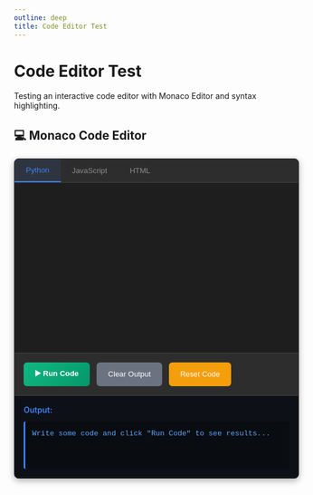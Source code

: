 ```yaml
---
outline: deep
title: Code Editor Test
---
```


# Code Editor Test

Testing an interactive code editor with Monaco Editor and syntax highlighting.

## 💻 Monaco Code Editor

<div class="editor-container">
  <div class="tabs">
    <button class="tab active" onclick="switchLanguage('python')">Python</button>
    <button class="tab" onclick="switchLanguage('javascript')">JavaScript</button>
    <button class="tab" onclick="switchLanguage('html')">HTML</button>
  </div>
  <div class="editor-wrapper">
    <div id="monaco-editor"></div>
  </div>
  <div class="buttons">
    <button class="run" onclick="runCode()">▶️ Run Code</button>
    <button class="clear" onclick="clearOutput()">Clear Output</button>
    <button class="reset" onclick="resetCode()">Reset Code</button>
  </div>
  <div class="result">
    <strong>Output:</strong>
    <div id="output">Write some code and click "Run Code" to see results...</div>
  </div>
</div>


<style>
.editor-container {
  background: #1e1e1e;
  border-radius: 8px;
  overflow: hidden;
  margin: 20px 0;
  border: 1px solid #333;
  box-shadow: 0 4px 12px rgba(0, 0, 0, 0.3);
}

.tabs {
  display: flex;
  background: #2d2d2d;
  border-bottom: 1px solid #444;
}

.tab {
  padding: 12px 20px;
  background: none;
  border: none;
  color: #8d8d8d;
  cursor: pointer;
  font-weight: 500;
  transition: all 0.2s ease;
}

.tab.active {
  color: #3b82f6;
  background: rgba(59, 130, 246, 0.1);
  border-bottom: 2px solid #3b82f6;
}

.tab:hover:not(.active) {
  color: #ffffff;
  background: rgba(255, 255, 255, 0.05);
}

.editor-wrapper {
  position: relative;
  background: #1e1e1e;
}

#monaco-editor {
  height: 300px;
  width: 100%;
  border: none;
}

.buttons {
  display: flex;
  gap: 12px;
  padding: 16px;
  background: #2d2d2d;
  border-top: 1px solid #444;
}

.run {
  padding: 10px 20px;
  background: linear-gradient(135deg, #10b981, #059669);
  color: white;
  border: none;
  border-radius: 6px;
  cursor: pointer;
  font-weight: 600;
  transition: all 0.3s ease;
  display: flex;
  align-items: center;
  gap: 8px;
}

.run:hover {
  transform: translateY(-2px);
  box-shadow: 0 4px 12px rgba(16, 185, 129, 0.3);
}

.clear, .reset {
  padding: 10px 20px;
  background: #6b7280;
  color: white;
  border: none;
  border-radius: 6px;
  cursor: pointer;
  font-weight: 500;
  transition: all 0.2s ease;
}

.clear:hover, .reset:hover {
  background: #4b5563;
  transform: translateY(-1px);
}

.reset {
  background: #f59e0b;
}

.reset:hover {
  background: #d97706;
}

.result {
  padding: 16px;
  background: #0d1117;
  border-top: 1px solid #444;
}

.result strong {
  color: #3b82f6;
  display: block;
  margin-bottom: 12px;
  font-size: 14px;
  font-weight: 600;
}

#output {
  color: #58a6ff;
  font-family: 'Consolas', 'Monaco', 'Courier New', monospace;
  font-size: 13px;
  line-height: 1.5;
  background: rgba(0, 0, 0, 0.3);
  padding: 12px;
  border-radius: 4px;
  border-left: 3px solid #3b82f6;
  white-space: pre-wrap;
  min-height: 60px;
}
</style>

<script>
if (typeof window !== 'undefined') {
  let editor = null;
  let currentLanguage = 'python';
  
  // Load Monaco Editor and Skulpt dynamically
  function loadMonaco() {
    return new Promise((resolve) => {
      if (window.require && window.monaco) {
        resolve();
        return;
      }
      
      const script = document.createElement('script');
      script.src = 'https://cdnjs.cloudflare.com/ajax/libs/monaco-editor/0.44.0/min/vs/loader.min.js';
      script.onload = () => {
        setTimeout(resolve, 100);
      };
      document.head.appendChild(script);
    });
  }
  
  // Load Skulpt for Python execution
  function loadSkulpt() {
    return new Promise((resolve, reject) => {
      if (window.Sk) {
        resolve();
        return;
      }
      
      // Load Skulpt core
      const skulptScript = document.createElement('script');
      skulptScript.src = 'https://skulpt.org/js/skulpt.min.js';
      skulptScript.onload = () => {
        // Load Skulpt standard library
        const skulptStdlib = document.createElement('script');
        skulptStdlib.src = 'https://skulpt.org/js/skulpt-stdlib.js';
        skulptStdlib.onload = () => {
          console.log('Skulpt loaded successfully!');
          resolve();
        };
        skulptStdlib.onerror = () => reject(new Error('Failed to load Skulpt stdlib'));
        document.head.appendChild(skulptStdlib);
      };
      skulptScript.onerror = () => reject(new Error('Failed to load Skulpt'));
      document.head.appendChild(skulptScript);
    });
  }
  
  const codeTemplates = {
    python: `# Real Python in Browser! 🐍
# This code actually executes using Skulpt

# Basic Python 3 features
print("Hello from Python 3!")

# Variables and operations
name = "Python"
version = 3
print("Language:", name, "Version:", version)

# Lists and loops
numbers = [1, 2, 3, 4, 5]
print("Original numbers:", numbers)

# List comprehension (Python 3 style)
squared = [x * x for x in numbers]
print("Squared numbers:", squared)

# Functions
def calculate_sum(items):
    total = 0
    for item in items:
        total = total + item
    return total

result = calculate_sum(numbers)
print("Sum of numbers:", result)

# String operations
message = "Welcome to real Python execution!"
print("Message length:", len(message))
print("Uppercase:", message.upper())

# Math operations
import math
print("Square root of 25:", math.sqrt(25))
print("Pi value:", round(math.pi, 4))

print()
print("✅ This is REAL Python 3 running in your browser!")`,

    javascript: `// JavaScript Example - Runs in Browser!
// Try modifying this code and click Run!

// Array operations
const numbers = [1, 2, 3, 4, 5];
console.log('Original numbers:', numbers);

const doubled = numbers.map(n => n * 2);
console.log('Doubled:', doubled);

const sum = numbers.reduce((a, b) => a + b, 0);
console.log('Sum:', sum);

// Object example
const person = {
    name: 'JavaScript',
    age: 29,
    greet() {
        return \`Hello, I'm \${this.name}!\`;
    }
};

console.log(person.greet());

// Math operations
const randomNum = Math.floor(Math.random() * 100);
console.log('Random number:', randomNum);

// Return a value to see it in output
return {
    message: 'JavaScript executed successfully!',
    timestamp: new Date().toLocaleTimeString(),
    randomNumber: randomNum
};`,

    html: `<!-- Interactive HTML Demo -->
<div style="font-family: Arial; padding: 20px; background: linear-gradient(135deg, #667eea, #764ba2); color: white; border-radius: 12px;">
    <h1>🎨 Interactive HTML Demo</h1>
    <p>This HTML renders live in the browser!</p>
    <button style="background: #4CAF50; color: white; padding: 12px 24px; border: none; border-radius: 6px; margin: 5px; cursor: pointer;">Click Me!</button>
    <div style="background: rgba(0,0,0,0.2); padding: 10px; border-radius: 6px; margin-top: 10px;">
        Interactive HTML content!
    </div>
</div>`
  };

  async function initializeMonaco() {
    try {
      await loadMonaco();
      
      // Load Skulpt for Python execution
      loadSkulpt().catch(error => {
        console.warn('Skulpt failed to load:', error);
      });
      
      if (!window.require) {
        console.error('Monaco loader not available');
        return;
      }
      
      window.require.config({ 
        paths: { 
          'vs': 'https://cdnjs.cloudflare.com/ajax/libs/monaco-editor/0.44.0/min/vs' 
        } 
      });
      
      window.require(['vs/editor/editor.main'], function () {
        const editorElement = document.getElementById('monaco-editor');
        if (!editorElement) {
          console.error('Monaco editor container not found');
          return;
        }
        
        editor = monaco.editor.create(editorElement, {
          value: codeTemplates.python,
          language: 'python',
          theme: 'vs-dark',
          fontSize: 14,
          lineNumbers: 'on',
          roundedSelection: false,
          scrollBeyondLastLine: false,
          readOnly: false,
          automaticLayout: true,
          minimap: { enabled: false },
          folding: true,
          lineNumbersMinChars: 3,
          scrollbar: {
            verticalScrollbarSize: 8,
            horizontalScrollbarSize: 8
          }
        });
        
        console.log('Monaco Editor initialized successfully!');
      });
    } catch (error) {
      console.error('Failed to initialize Monaco:', error);
    }
  }

  function switchLanguage(lang) {
    if (!editor) {
      console.log('Editor not initialized yet');
      return;
    }
    
    // Update tab states
    const tabs = document.querySelectorAll('.tab');
    tabs.forEach(tab => tab.classList.remove('active'));
    
    // Find the clicked tab
    const clickedTab = Array.from(tabs).find(tab => 
      tab.textContent.toLowerCase().includes(lang.toLowerCase())
    );
    if (clickedTab) {
      clickedTab.classList.add('active');
    }
    
    // Update editor language and content
    currentLanguage = lang;
    
    try {
      const languageMap = {
        'python': 'python',
        'javascript': 'javascript', 
        'html': 'html'
      };
      
      if (window.monaco && window.monaco.editor) {
        monaco.editor.setModelLanguage(editor.getModel(), languageMap[lang]);
        editor.setValue(codeTemplates[lang]);
      }
      
      console.log(`Switched to ${lang} mode`);
      showNotification(`Switched to ${lang.charAt(0).toUpperCase() + lang.slice(1)}`);
    } catch (error) {
      console.error('Error switching language:', error);
    }
  }

  function runCode() {
    const output = document.getElementById('output');
    
    if (!editor) {
      output.textContent = 'Error: Editor not initialized. Please wait for the editor to load.';
      showNotification('Editor not ready yet');
      return;
    }
    
    try {
      const code = editor.getValue();
      output.textContent = `🚀 Running ${currentLanguage} code...\n\n`;
      
      setTimeout(() => {
        if (currentLanguage === 'javascript') {
          executeJavaScript(code, output);
        } else if (currentLanguage === 'python') {
          executePython(code, output);
        } else if (currentLanguage === 'html') {
          renderHTML(code, output);
        }
      }, 500);
    } catch (error) {
      output.textContent = `Error: ${error.message}`;
      showNotification('Error running code');
    }
  }
  
  function executeJavaScript(code, output) {
    try {
      // Capture console output
      const originalLog = console.log;
      const originalError = console.error;
      const originalWarn = console.warn;
      let logs = [];
      
      // Override console methods
      console.log = (...args) => {
        logs.push('LOG: ' + args.map(arg => 
          typeof arg === 'object' ? JSON.stringify(arg, null, 2) : String(arg)
        ).join(' '));
        originalLog.apply(console, args);
      };
      
      console.error = (...args) => {
        logs.push('ERROR: ' + args.join(' '));
        originalError.apply(console, args);
      };
      
      console.warn = (...args) => {
        logs.push('WARN: ' + args.join(' '));
        originalWarn.apply(console, args);
      };
      
      // Execute the code in a safe context
      const result = new Function(code)();
      
      // Restore console methods
      console.log = originalLog;
      console.error = originalError;
      console.warn = originalWarn;
      
      // Display results
      let outputText = '';
      if (logs.length > 0) {
        outputText += logs.join('\n') + '\n\n';
      }
      
      if (result !== undefined) {
        outputText += `Return value: ${typeof result === 'object' ? JSON.stringify(result, null, 2) : result}\n\n`;
      }
      
      outputText += '✅ JavaScript executed successfully in browser!\n';
      outputText += '📝 This code ran directly in your browser environment.';
      
      output.textContent = outputText;
      showNotification('JavaScript executed in browser!');
      
    } catch (error) {
      output.textContent = `❌ JavaScript Error:\n${error.message}\n\n📝 Check your syntax and try again.`;
      showNotification('JavaScript execution error');
    }
  }
  
  async function executePython(code, output) {
    try {
      if (!window.Sk) {
        output.textContent = '⏳ Loading Python interpreter...\n\n';
        await loadSkulpt();
      }
      
      // Configure Skulpt for Python 3
      let pythonOutput = '';
      
      Sk.pre = "output";
      Sk.configure({
        output: function(text) {
          pythonOutput += text;
        },
        read: function(x) {
          if (Sk.builtinFiles === undefined || Sk.builtinFiles["files"][x] === undefined) {
            throw "File not found: '" + x + "'";
          }
          return Sk.builtinFiles["files"][x];
        },
        __future__: Sk.python3,
        python3: true
      });
      
      // Execute the Python code
      output.textContent = '🚀 Running Python code...\n\n';
      
      const promise = Sk.misceval.asyncToPromise(() => {
        return Sk.importMainWithBody("<stdin>", false, code, true);
      });
      
      await promise;
      
      // Display results
      if (pythonOutput.trim()) {
        output.textContent = `${pythonOutput}\n✅ Python executed successfully in browser!\n📝 This code ran using Skulpt - a Python interpreter in JavaScript.\n🐍 Note: Skulpt supports most Python 3 features. Some advanced features may not be available.`;
      } else {
        output.textContent = `✅ Python code executed successfully!\n📝 No output produced. Try adding print() statements to see results.\n\n🐍 Using Skulpt Python interpreter in browser.\n📌 Tip: Use print() statements, basic operations, loops, functions, and imports.`;
      }
      
      showNotification('Python executed successfully!');
      
    } catch (error) {
      // Format Python error messages nicely
      let errorMessage = error.toString();
      
      // Extract useful error information
      if (error.traceback) {
        const lineInfo = error.traceback[0];
        if (lineInfo && lineInfo.lineno) {
          errorMessage = `Line ${lineInfo.lineno}: ${error.args ? error.args.v[0].v : errorMessage}`;
        }
      }
      
      output.textContent = `❌ Python Error:\n${errorMessage}\n\n📝 Check your Python syntax and try again.\n🐍 Using Skulpt Python interpreter.`;
      showNotification('Python execution error');
    }
  }
  
  function renderHTML(code, output) {
    try {
      // Create a safe preview of the HTML
      const preview = document.createElement('div');
      preview.style.cssText = `
        border: 2px solid #3b82f6;
        border-radius: 8px;
        padding: 16px;
        background: white;
        color: black;
        margin: 10px 0;
        font-family: Arial, sans-serif;
        max-height: 300px;
        overflow: auto;
      `;
      
      // Remove script tags for security
      const safeHTML = code.replace(/<script\b[^<]*(?:(?!<\/script>)<[^<]*)*<\/script>/gi, 
        '<div style="background: #ffe6e6; padding: 8px; border-radius: 4px; color: #d63031;">[Script tag removed for security]</div>');
      
      preview.innerHTML = safeHTML;
      
      // Clear previous preview
      const existingPreview = output.parentNode.querySelector('.html-preview');
      if (existingPreview) {
        existingPreview.remove();
      }
      
      // Add preview after output
      preview.className = 'html-preview';
      output.parentNode.insertBefore(preview, output.nextSibling);
      
      output.textContent = `📄 HTML Rendered Successfully!\n\n🎨 Live preview shown below the output area.\n\n✅ HTML executed in browser!
📝 Your HTML is rendered above. Script tags are removed for security.`;
      
      showNotification('HTML rendered in browser!');
      
    } catch (error) {
      output.textContent = `❌ HTML Rendering Error:\n${error.message}`;
      showNotification('HTML rendering error');
    }
  }

  function clearOutput() {
    const output = document.getElementById('output');
    output.textContent = 'Output cleared. Write some code and click "Run Code" to see results...';
    
    // Remove any HTML preview
    const existingPreview = output.parentNode.querySelector('.html-preview');
    if (existingPreview) {
      existingPreview.remove();
    }
    
    showNotification('Output cleared');
  }

  function resetCode() {
    if (!editor) {
      showNotification('Editor not ready yet');
      return;
    }
    
    try {
      editor.setValue(codeTemplates[currentLanguage]);
      document.getElementById('output').textContent = 'Code reset to template. Ready to run!';
      showNotification(`Code reset to ${currentLanguage} template`);
    } catch (error) {
      showNotification('Error resetting code');
    }
  }

  // Make functions globally available
  window.switchLanguage = switchLanguage;
  window.runCode = runCode;
  window.clearOutput = clearOutput;
  window.resetCode = resetCode;

  // Simple notification function
  function showNotification(message) {
    const notification = document.createElement('div');
    notification.style.cssText = `
      position: fixed;
      top: 20px;
      right: 20px;
      background: #3b82f6;
      color: white;
      padding: 12px 20px;
      border-radius: 8px;
      box-shadow: 0 4px 12px rgba(0, 0, 0, 0.15);
      z-index: 1001;
      font-size: 14px;
      animation: slideIn 0.3s ease;
    `;
    notification.textContent = message;
    
    document.body.appendChild(notification);
    
    setTimeout(() => {
      notification.style.animation = 'slideOut 0.3s ease';
      setTimeout(() => {
        if (notification.parentNode) {
          notification.remove();
        }
      }, 300);
    }, 2000);
  }
  
  // Initialize when DOM is ready
  function init() {
    console.log('Initializing code editor...');
    
    // Wait a bit for DOM to be fully ready
    setTimeout(() => {
      initializeMonaco();
    }, 500);
  }
  
  if (document.readyState === 'loading') {
    document.addEventListener('DOMContentLoaded', init);
  } else {
    init();
  }
  
  // Add animation styles
  const style = document.createElement('style');
  style.textContent = `
    @keyframes slideIn {
      from { opacity: 0; transform: translateX(100%); }
      to { opacity: 1; transform: translateX(0); }
    }
    @keyframes slideOut {
      from { opacity: 1; transform: translateX(0); }
      to { opacity: 0; transform: translateX(100%); }
    }
  `;
  document.head.appendChild(style);
}
</script>